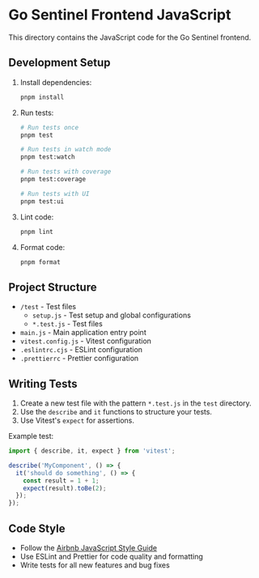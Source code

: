# Go Sentinel Frontend JavaScript

This directory contains the JavaScript code for the Go Sentinel frontend.

## Development Setup

1. Install dependencies:
   ```bash
   pnpm install
   ```

2. Run tests:
   ```bash
   # Run tests once
   pnpm test
   
   # Run tests in watch mode
   pnpm test:watch
   
   # Run tests with coverage
   pnpm test:coverage
   
   # Run tests with UI
   pnpm test:ui
   ```

3. Lint code:
   ```bash
   pnpm lint
   ```

4. Format code:
   ```bash
   pnpm format
   ```

## Project Structure

- `/test` - Test files
  - `setup.js` - Test setup and global configurations
  - `*.test.js` - Test files
- `main.js` - Main application entry point
- `vitest.config.js` - Vitest configuration
- `.eslintrc.cjs` - ESLint configuration
- `.prettierrc` - Prettier configuration

## Writing Tests

1. Create a new test file with the pattern `*.test.js` in the `test` directory.
2. Use the `describe` and `it` functions to structure your tests.
3. Use Vitest's `expect` for assertions.

Example test:

```javascript
import { describe, it, expect } from 'vitest';

describe('MyComponent', () => {
  it('should do something', () => {
    const result = 1 + 1;
    expect(result).toBe(2);
  });
});
```

## Code Style

- Follow the [Airbnb JavaScript Style Guide](https://github.com/airbnb/javascript)
- Use ESLint and Prettier for code quality and formatting
- Write tests for all new features and bug fixes
